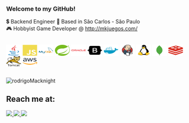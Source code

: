 ### Welcome to my GitHub!

  💲 Backend Engineer
  📍 Based in São Carlos - São Paulo  
  🎮 Hobbyist Game Developer @ http://mkjuegos.com/
   


 ##
  <div style="display: inline_block">
     <img align="center" alt="java" height="30" width="40" src="https://raw.githubusercontent.com/devicons/devicon/master/icons/java/java-original.svg">
     <img align="center" alt="Js" height="30" width="40" src="https://raw.githubusercontent.com/devicons/devicon/master/icons/javascript/javascript-plain.svg">
     <img align="center" alt="mysql" height="30" width="40" src="https://raw.githubusercontent.com/devicons/devicon/master/icons/mysql/mysql-original-wordmark.svg">
     <img align="center" alt="spring" height="30" width="40" src="https://raw.githubusercontent.com/devicons/devicon/master/icons/spring/spring-original.svg">
     <img align="center" alt="oracle" height="30" width="40" src="https://raw.githubusercontent.com/devicons/devicon/master/icons/oracle/oracle-original.svg">
     <img align="center" alt="bootstrap" height="30" width="40" src="https://raw.githubusercontent.com/devicons/devicon/master/icons/bootstrap/bootstrap-plain.svg">
    <img align="center" alt="docker" height="30" width="40" src="https://raw.githubusercontent.com/devicons/devicon/master/icons/docker/docker-plain.svg">
    <img align="center" alt="jenkins" height="30" width="40" src="https://raw.githubusercontent.com/devicons/devicon/master/icons/jenkins/jenkins-original.svg">
    <img align="center" alt="jenkins" height="30" width="40" src="https://raw.githubusercontent.com/devicons/devicon/master/icons/linux/linux-original.svg">
    <img align="center" alt="mongodb" height="30" width="40" src="https://raw.githubusercontent.com/devicons/devicon/master/icons/mongodb/mongodb-plain.svg">
    <img align="center" alt="redis" height="30" width="40" src="https://raw.githubusercontent.com/devicons/devicon/master/icons/redis/redis-plain.svg">
    <img align="center" alt="tomcat" height="30" width="40" src="https://raw.githubusercontent.com/devicons/devicon/master/icons/tomcat/tomcat-original-wordmark.svg">
    <img align="center" alt="aws" height="30" width="40" src="https://raw.githubusercontent.com/devicons/devicon/master/icons/amazonwebservices/amazonwebservices-original-wordmark.svg">  
  </div>
  
  ##
  
  <img src="https://komarev.com/ghpvc/?username=rodrigoMacknight&color=red" alt="rodrigoMacknight"/>
  
  ## Reach me at:
  <a href="https://www.linkedin.com/in/rodrigo-macknight-a590a1121/">
    <img src="https://img.shields.io/badge/LinkedIn-0077B5?style=for-the-badge&logo=linkedin&logoColor=white">
  </a>
  <a href="https://www.instagram.com/llmacknightll/">
    <img src="https://img.shields.io/badge/Instagram-E4405F?style=for-the-badge&logo=instagram&logoColor=white">
  </a>
  <a href="mailto:rodrigo.macknight@gmail.com">
    <img src="https://img.shields.io/badge/Gmail-D14836?style=for-the-badge&logo=gmail&logoColor=white">
  </a>
